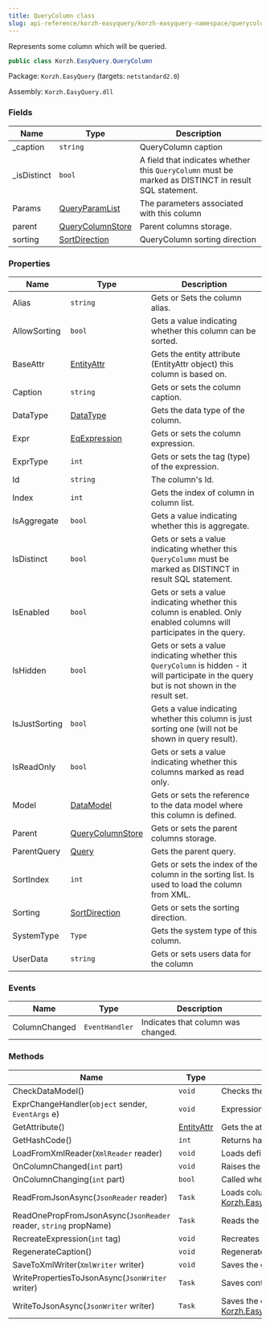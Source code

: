 ```yaml
---
title: QueryColumn class
slug: api-reference/korzh-easyquery/korzh-easyquery-namespace/querycolumn-class
---
```


Represents some column which will be queried.
```csharp
public class Korzh.EasyQuery.QueryColumn

```
Package: `Korzh.EasyQuery` (targets: `netstandard2.0`)

Assembly: `Korzh.EasyQuery.dll`

### Fields

| Name | Type | Description | 
| --- | --- | --- | 
| _caption | `string` | QueryColumn caption | 
| _isDistinct | `bool` | A field that indicates whether this `QueryColumn` must be marked as DISTINCT in result SQL statement. | 
| Params | [QueryParamList](//easyquery/docs/api-reference/korzh-easyquery/korzh-easyquery-namespace/queryparamlist-class) | The parameters associated with this column | 
| parent | [QueryColumnStore](//easyquery/docs/api-reference/korzh-easyquery/korzh-easyquery-namespace/querycolumnstore-class) | Parent columns storage. | 
| sorting | [SortDirection](//easyquery/docs/api-reference/korzh-easyquery/korzh-easyquery-namespace/sortdirection-enum) | QueryColumn sorting direction | 


### Properties

| Name | Type | Description | 
| --- | --- | --- | 
| Alias | `string` | Gets or Sets the column alias. | 
| AllowSorting | `bool` | Gets a value indicating whether this column can be sorted. | 
| BaseAttr | [EntityAttr](//easyquery/docs/api-reference/korzh-easyquery/korzh-easyquery-namespace/entityattr-class) | Gets the entity attribute (EntityAttr object) this column is based on. | 
| Caption | `string` | Gets or sets the column caption. | 
| DataType | [DataType](//easyquery/docs/api-reference/easydata-core/easydata-namespace/datatype-enum) | Gets the data type of the column. | 
| Expr | [EqExpression](//easyquery/docs/api-reference/korzh-easyquery/korzh-easyquery-namespace/eqexpression-class) | Gets or sets the column expression. | 
| ExprType | `int` | Gets or sets the tag (type) of the expression. | 
| Id | `string` | The column's Id. | 
| Index | `int` | Gets the index of column in column list. | 
| IsAggregate | `bool` | Gets a value indicating whether this <see cref="!:Column" /> is aggregate. | 
| IsDistinct | `bool` | Gets or sets a value indicating whether this `QueryColumn` must be marked as DISTINCT in result SQL statement. | 
| IsEnabled | `bool` | Gets or sets a value indicating whether this column is enabled. Only enabled columns will participates in the query. | 
| IsHidden | `bool` | Gets or sets a value indicating whether this `QueryColumn`  is hidden - it will participate in the query but is not shown in the result set. | 
| IsJustSorting | `bool` | Gets a value indicating whether this column is just sorting one (will not be shown in query result). | 
| IsReadOnly | `bool` | Gets or sets a value indicating whether this columns marked as read only. | 
| Model | [DataModel](//easyquery/docs/api-reference/korzh-easyquery/korzh-easyquery-namespace/datamodel-class) | Gets or sets the reference to the data model where this column is defined. | 
| Parent | [QueryColumnStore](//easyquery/docs/api-reference/korzh-easyquery/korzh-easyquery-namespace/querycolumnstore-class) | Gets or sets the parent columns storage. | 
| ParentQuery | [Query](//easyquery/docs/api-reference/korzh-easyquery/korzh-easyquery-namespace/query-class) | Gets the parent query. | 
| SortIndex | `int` | Gets or sets the index of the column in the sorting list. Is used to load the column from XML. | 
| Sorting | [SortDirection](//easyquery/docs/api-reference/korzh-easyquery/korzh-easyquery-namespace/sortdirection-enum) | Gets or sets the sorting direction. | 
| SystemType | `Type` | Gets the system type of this column. | 
| UserData | `string` | Gets or sets users data for the column | 


### Events

| Name | Type | Description | 
| --- | --- | --- | 
| ColumnChanged | `EventHandler` | Indicates that column was changed. | 


### Methods

| Name | Type | Description | 
| --- | --- | --- | 
| CheckDataModel() | `void` | Checks the data model object. Generates an exception if Model property has null value. | 
| ExprChangeHandler(`object` sender, `EventArgs` e) | `void` | Expression's Change event handler. | 
| GetAttribute() | [EntityAttr](//easyquery/docs/api-reference/korzh-easyquery/korzh-easyquery-namespace/entityattr-class) | Gets the attribute associated with this column | 
| GetHashCode() | `int` | Returns hash code for column | 
| LoadFromXmlReader(`XmlReader` reader) | `void` | Loads <see cref="!:Column" /> definition from XML. | 
| OnColumnChanged(`int` part) | `void` | Raises the ColumnChanged event. | 
| OnColumnChanging(`int` part) | `bool` | Called when the column is about to change. | 
| ReadFromJsonAsync(`JsonReader` reader) | `Task` | Loads column from JSON reader (asynchronous way).  Calls [Korzh.EasyQuery.QueryColumn.ReadOnePropFromJsonAsync(Newtonsoft.Json.JsonReader,System.String)](//easyquery/docs/api-reference/korzh-easyquery/korzh-easyquery-namespace/querycolumn-class) | 
| ReadOnePropFromJsonAsync(`JsonReader` reader, `string` propName) | `Task` | Reads the property from JSON reader or skip unused (asynchronous way). | 
| RecreateExpression(`int` tag) | `void` | Recreates the column expression. | 
| RegenerateCaption() | `void` | Regenerates the column caption. | 
| SaveToXmlWriter(`XmlWriter` writer) | `void` | Saves the column definition to XML. | 
| WritePropertiesToJsonAsync(`JsonWriter` writer) | `Task` | Saves content of the column to JSON (asynchronous way). | 
| WriteToJsonAsync(`JsonWriter` writer) | `Task` | Saves the column definition to JSON (asynchronous way).  Calls [Korzh.EasyQuery.QueryColumn.WritePropertiesToJsonAsync(Newtonsoft.Json.JsonWriter)](//easyquery/docs/api-reference/korzh-easyquery/korzh-easyquery-namespace/querycolumn-class). |